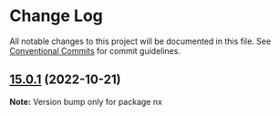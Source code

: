 # Change Log

All notable changes to this project will be documented in this file.
See [Conventional Commits](https://conventionalcommits.org) for commit guidelines.

## [15.0.1](https://github.com/nrwl/nx/compare/15.0.0...15.0.1) (2022-10-21)

**Note:** Version bump only for package nx
